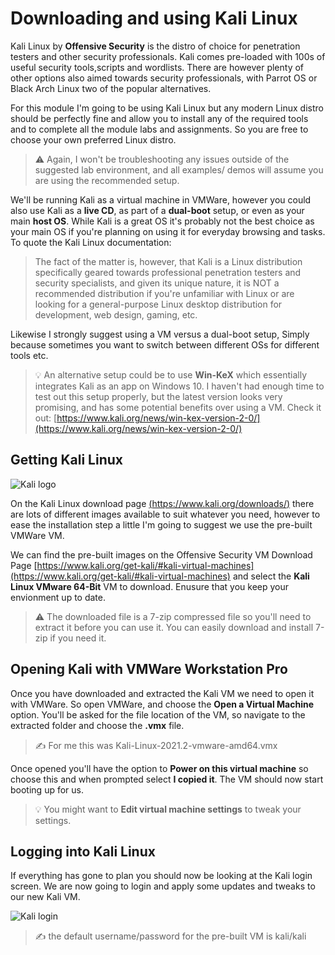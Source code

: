 # Downloading and using Kali Linux

Kali Linux by **Offensive Security** is the distro of choice for penetration testers and other security professionals. Kali comes pre-loaded with 100s of useful security tools,scripts and wordlists. There are however plenty of other options also aimed towards security professionals, with Parrot OS or Black Arch Linux two of the popular alternatives.

For this module I'm going to be using Kali Linux but any modern Linux distro should be perfectly fine and allow you to install any of the required tools and to complete all the module labs and assignments. So you are free to choose your own preferred Linux distro. 

> :warning: Again, I won't be troubleshooting any issues outside of the suggested lab environment, and all examples/ demos will assume you are using the recommended setup.

We'll be running Kali as a virtual machine in VMWare, however you could also use Kali as a **live CD**, as part of a **dual-boot** setup, or even as your main **host OS**. While Kali is a great OS it's probably not the best choice as your main OS if you're planning on using it for everyday browsing and tasks. To quote the Kali Linux documentation:

> The fact of the matter is, however, that Kali is a Linux distribution specifically geared towards professional penetration testers and security specialists, and given its unique nature, it is NOT a recommended distribution if you're unfamiliar with Linux or are looking for a general-purpose Linux desktop distribution for development, web design, gaming, etc.

Likewise I strongly suggest using a VM versus a dual-boot setup, Simply because sometimes you want to switch between different OSs for different tools etc.

> :bulb: An alternative setup could be to use **Win-KeX** which essentially integrates Kali as an app on Windows 10. I haven't had enough time to test out this setup properly, but the latest version looks very promising, and has some potential benefits over using a VM. Check it out: [https://www.kali.org/news/win-kex-version-2-0/](https://www.kali.org/news/win-kex-version-2-0/)



## Getting Kali Linux

![Kali logo](./images/kali_logo.png)

On the Kali Linux download page [(https://www.kali.org/downloads/)](https://www.kali.org/downloads/) there are lots of different images available to suit whatever you need, however to ease the installation step a little I'm going to suggest we use the pre-built VMWare VM.

We can find the pre-built images on the Offensive Security VM Download Page [https://www.kali.org/get-kali/#kali-virtual-machines](https://www.kali.org/get-kali/#kali-virtual-machines) and select the **Kali Linux VMware 64-Bit** VM to download. Enusure that you keep your envionment up to date.

> :warning: The downloaded file is a 7-zip compressed file so you'll need to extract it before you can use it. You can easily download and install 7-zip if you need it. 

## Opening Kali with VMWare Workstation Pro

Once you have downloaded and extracted the Kali VM we need to open it with VMWare. So open VMWare, and choose the **Open a Virtual Machine** option. You'll be asked for the file location of the VM, so navigate to the extracted folder and choose the **.vmx** file.

> :writing_hand: For me this was Kali-Linux-2021.2-vmware-amd64.vmx

Once opened you'll have the option to **Power on this virtual machine** so choose this and when prompted select **I copied it**. The VM should now start booting up for us.

> :bulb: You might want to **Edit virtual machine settings** to tweak your settings.

## Logging into Kali Linux

If everything has gone to plan you should now be looking at the Kali login screen. We are now going to login and apply some updates and tweaks to our new Kali VM.

![Kali login](./images/kali_login.png)

> :writing_hand: the default username/password for the pre-built VM is kali/kali 
